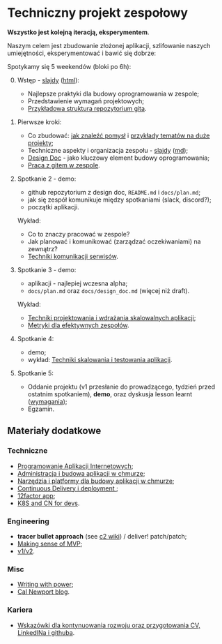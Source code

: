 # Techniczny projekt zespołowy

**Wszystko jest kolejną iteracją, eksperymentem**.

Naszym celem jest zbudowanie złożonej aplikacji, szlifowanie naszych umiejętności, eksperymentować i bawić się dobrze:

Spotykamy się 5 weekendów (bloki po 6h):

0. Wstęp - [slajdy](00_wstep/index.pdf) ([html](00_wstep)):

   - Najlepsze praktyki dla budowy oprogramowania w zespole;
   - Przedstawienie wymagań projektowych;
   - [Przykładowa struktura repozytorium gita](00_example).

1. Pierwsze kroki:

   - Co zbudować: [jak znaleźć pomysł](https://github.com/wojciech11/se_techniczny_projekt_nowatorski/tree/master/01_finding_ideas) i [przykłady tematów na duże projekty](https://github.com/wojciech11/se_techniczny_projekt_nowatorski/tree/master/01_topic_examples);
   - Techniczne aspekty i organizacja zespołu - [slajdy](01_intro/slides.pdf) ([md](01_intro/slides.md));
   - [Design Doc](02_design_doc/README.md) - jako kluczowy element budowy oprogramowania;
   - [Praca z gitem w zespole](01_praca_z_gitem/README.md).

2. Spotkanie 2 - demo:

   - github repozytorium z design doc, `README.md` i `docs/plan.md`;
   - jak się zespół komunikuje między spotkaniami (slack, discord?);
   - początki aplikacji.

    Wykład:

    - Co to znaczy pracować w zespole?
    - Jak planować i komunikować (zarządzać oczekiwaniami) na zewnątrz?
    - [Techniki komunikacji serwisów](02_srv_comm/README.md).

3. Spotkanie 3 - demo:

   - aplikacji - najlepiej wczesna alpha;
   - `docs/plan.md` oraz `docs/design_doc.md` (więcej niż draft).

   Wykład:

   - [Techniki projektowania i wdrażania skalowalnych aplikacji](03_projektowanie_i_wdrazanie/README.md);
   - [Metryki dla efektywnych zespołów](03_metrics/README.md).

4. Spotkanie 4:

   - demo;
   - wykład: [Techniki skalowania i testowania aplikacji](04_skalowanie_i_testowanie/README.md).

5. Spotkanie 5:

   - Oddanie projektu (v1 przesłanie do prowadzącego, tydzień przed ostatnim spotkaniem), **demo**, oraz dyskusja lesson learnt ([wymagania](05_oddanie_projektu/README.md));
   - Egzamin.

## Materiały dodatkowe

### Techniczne

- [Programowanie Aplikacji Internetowych](https://github.com/wojciech11/se_internet_app_development);
- [Administracja i budowa aplikacji w chmurze](https://github.com/wojciech11/se_cloud_app_administration_and_development);
- [Narzędzia i platformy dla budowy aplikacji w chmurze](https://github.com/wojciech11/cloud_dev_tools_and_platforms);
- [Continuous Delivery i deployment ](https://github.com/wojciech11/se_continuous_delivery_and_deployment);
- [12factor app](https://12factor.net/);
- [K8S and CN for devs](https://github.com/wojciech12/workshop_kubernetes_and_cloudnative).

### Engineering

- **tracer bullet approach** (see [c2 wiki](https://wiki.c2.com/?TracerBullets)) / deliver! patch/patch;
- [Making sense of MVP](https://blog.crisp.se/2016/01/25/henrikkniberg/making-sense-of-mvp);
- [v1/v2](https://katemats.com/blog/lean-software-development-build-v1s-and-v2s).

### Misc

- [Writing with power](https://www.amazon.com/Writing-Power-Techniques-Mastering-Process/dp/0195120183);
- [Cal Newport blog](https://www.calnewport.com/blog/).

### Kariera

- [Wskazówki dla kontynuowania rozwoju oraz przygotowania CV, LinkedINa i githuba](https://github.com/wojciech11/se_career_hints_cv_linkedin_and_interviews).
